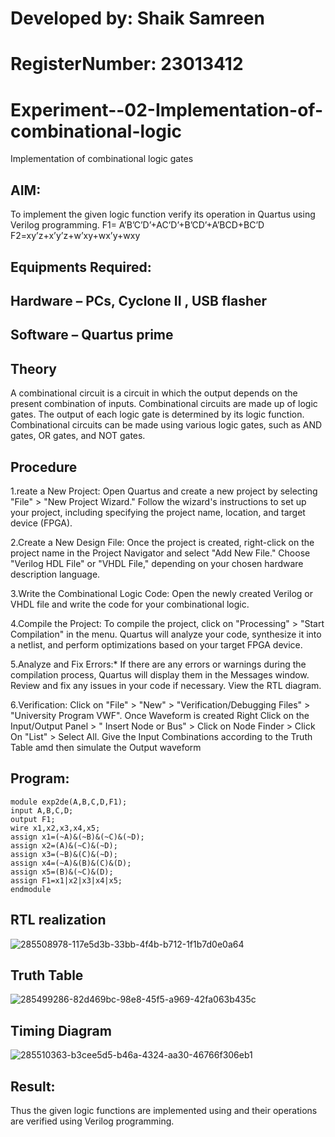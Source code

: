 # Developed by: Shaik Samreen
# RegisterNumber: 23013412

# Experiment--02-Implementation-of-combinational-logic
Implementation of combinational logic gates
 
## AIM:
To implement the given logic function verify its operation in Quartus using Verilog programming.
 F1= A’B’C’D’+AC’D’+B’CD’+A’BCD+BC’D
F2=xy’z+x’y’z+w’xy+wx’y+wxy
 
 
## Equipments Required:
## Hardware – PCs, Cyclone II , USB flasher
## Software – Quartus prime


 
## Theory
 A combinational circuit is a circuit in which the output depends on the present combination of inputs. Combinational circuits are made up of logic gates. The output of each logic gate is determined by its logic function. Combinational circuits can be made using various logic gates, such as AND gates, OR gates, and NOT gates.
## Procedure
1.reate a New Project: Open Quartus and create a new project by selecting "File" > "New Project Wizard." Follow the wizard's instructions to set up your project, including specifying the project name, location, and target device (FPGA).

2.Create a New Design File: Once the project is created, right-click on the project name in the Project Navigator and select "Add New File." Choose "Verilog HDL File" or "VHDL File," depending on your chosen hardware description language.

3.Write the Combinational Logic Code: Open the newly created Verilog or VHDL file and write the code for your combinational logic.

4.Compile the Project: To compile the project, click on "Processing" > "Start Compilation" in the menu. Quartus will analyze your code, synthesize it into a netlist, and perform optimizations based on your target FPGA device.

5.Analyze and Fix Errors:* If there are any errors or warnings during the compilation process, Quartus will display them in the Messages window. Review and fix any issues in your code if necessary. View the RTL diagram.

6.Verification: Click on "File" > "New" > "Verification/Debugging Files" > "University Program VWF". Once Waveform is created Right Click on the Input/Output Panel > " Insert Node or Bus" > Click on Node Finder > Click On "List" > Select All. Give the Input Combinations according to the Truth Table amd then simulate the Output waveform
## Program:
```
module exp2de(A,B,C,D,F1);
input A,B,C,D;
output F1;
wire x1,x2,x3,x4,x5;
assign x1=(~A)&(~B)&(~C)&(~D);
assign x2=(A)&(~C)&(~D);
assign x3=(~B)&(C)&(~D);
assign x4=(~A)&(B)&(C)&(D);
assign x5=(B)&(~C)&(D);
assign F1=x1|x2|x3|x4|x5;
endmodule
```
## RTL realization
![285508978-117e5d3b-33bb-4f4b-b712-1f1b7d0e0a64](https://github.com/samreen-sk/Experiment--02-Implementation-of-combinational-logic-/assets/149347632/a79759f2-540c-4af1-a4a7-5516da83611e)

## Truth Table
![285499286-82d469bc-98e8-45f5-a969-42fa063b435c](https://github.com/samreen-sk/Experiment--02-Implementation-of-combinational-logic-/assets/149347632/6baaf27a-7364-49ee-a843-1f233a3f1c94)

## Timing Diagram
![285510363-b3cee5d5-b46a-4324-aa30-46766f306eb1](https://github.com/samreen-sk/Experiment--02-Implementation-of-combinational-logic-/assets/149347632/40c5994d-fc61-4f37-b341-515391b113bb)

## Result:
Thus the given logic functions are implemented using  and their operations are verified using Verilog programming.
